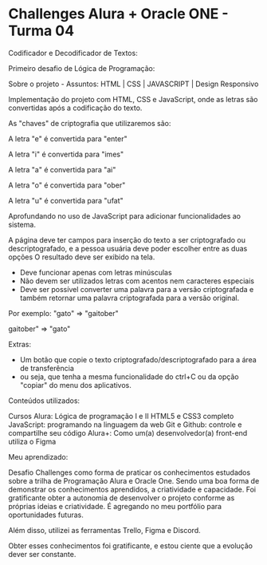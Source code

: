 # Challenges Alura + Oracle ONE - Turma 04

Codificador e Decodificador de Textos:

Primeiro desafio de Lógica de Programação:

Sobre o projeto - Assuntos: HTML | CSS | JAVASCRIPT | Design Responsivo

Implementação do projeto com HTML, CSS e JavaScript, onde as letras são convertidas após a codificação do texto.

As "chaves" de criptografia que utilizaremos são:

A letra "e" é convertida para "enter"

A letra "i" é convertida para "imes"

A letra "a" é convertida para "ai"

A letra "o" é convertida para "ober"

A letra "u" é convertida para "ufat"

Aprofundando no uso de JavaScript para adicionar funcionalidades ao sistema.

A página deve ter campos para inserção do texto a ser criptografado ou descriptografado, e a pessoa usuária deve poder escolher entre as duas opções O resultado deve ser exibido na tela.

- Deve funcionar apenas com letras minúsculas
- Não devem ser utilizados letras com acentos nem caracteres especiais
- Deve ser possível converter uma palavra para a versão criptografada e também retornar uma palavra criptografada para a versão original.

Por exemplo:
"gato" => "gaitober"

gaitober" => "gato"

Extras:
- Um botão que copie o texto criptografado/descriptografado para a área de transferência
- ou seja, que tenha a mesma funcionalidade do ctrl+C ou da opção "copiar" do menu dos aplicativos.

Conteúdos utilizados:

Cursos Alura:
Lógica de programação I e II
HTML5 e CSS3 completo
JavaScript: programando na linguagem da web
Git e Github: controle e compartilhe seu código
Alura+: Como um(a) desenvolvedor(a) front-end utiliza o Figma

Meu aprendizado:

Desafio Challenges como forma de praticar os conhecimentos estudados sobre a trilha de Programação Alura e Oracle One. Sendo uma boa forma de demonstrar os conhecimentos aprendidos, a criatividade e capacidade. Foi gratificante obter a autonomia de desenvolver o projeto conforme as próprias ideias e criatividade. É agregando no meu portfólio para oportunidades futuras.

Além disso, utilizei as ferramentas Trello, Figma e Discord.

Obter esses conhecimentos foi gratificante, e estou ciente que a evolução dever ser constante.
